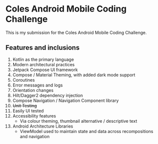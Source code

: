 # Coles Android Mobile Coding Challenge

This is my submission for the Coles Android Mobile Coding Challenge.

## Features and inclusions

1. Kotlin as the primary language
2. Modern architectural practices
3. Jetpack Compose UI framework
4. Compose / Material Theming, with added dark mode support
5. Coroutines
6. Error messages and logs
7. Orientation changes
8. Hilt/Dagger2 dependency injection
9. Compose Navigation / Navigation Component library
10. ~~Unit Testing~~
11. Easily UI tested
11. Accessibility features
    - Via colour theming, thumbnail alternative / descriptive text
12. Android Architecture Libraries
    - ViewModel used to maintain state and data across recompositions and navigation